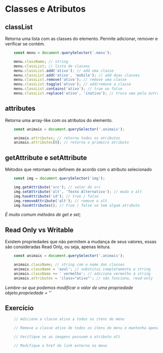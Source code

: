 # Classes e Atributos

## classList

Retorna uma lista com as classes do elemento. Permite adicionar,
remover e verificar se contém.

```js
    const menu = document.querySelector('.menu');

    menu.className; // string
    menu.classList; // lista de classes
    menu.classList.add('ativo'); // add uma classe
    menu.classList.add('ativo', 'mobile'); // add duas classes
    menu.classList.remove('ativo'); // remove uma classe
    menu.classList.toggle('ativo'); // add/remove a classe
    menu.classList.contains('ativo'); // true ou false
    menu.classList.replace('ativo', 'inativo'); // troca uma pela outra
```

## attributes

Retorna uma array-like com os atributos do elemento.

```js
    const animais = document.querySelector('.animais');

    animais.attributes; // retorna todos os atributos
    animais.attributes[0]; // retorna o primeiro atributo
```

## getAttribute e setAttribute

Métodos que retornam ou definem de acordo com o atributo
selecionado

```js
    const img = document.querySelector('img');

    img.getAttribute('src'); // valor do src
    img.setAttribute('alt', 'Texto Alternativo'); // muda o alt
    img.hasAttribute('id'); // true / false
    img.removeAttribute('alt'); // remove o alt
    img.hasAttributes(); // true / false se tem algum atributo
```

*É muito comum métodos de get e set;*

## Read Only vs Writable

Existem propriedades que não permitem a mudança de seus
valores, essas são consideradas Read Only, ou seja, apenas leitura.

```js
    const animais = document.querySelector('.animais');

    animais.className; // string com o nome das classes
    animais.className = 'azul'; // substitui completamente a string
    animais.className += ' vermelho'; // adiciona vermelho à string
    animais.attributes = 'class="ativo"'; // não funciona, read-only
```

*Lembre-se que podemos modificar*
*o valor de uma propriedade*
*objeto.propriedade = ''*

## Exercício

```js
    // Adicione a classe ativo a todos os itens do menu

    // Remove a classe ativo de todos os itens do menu e mantenha apenas no primeiro

    // Verifique se as imagens possuem o atributo alt

    // Modifique o href do link externo no menu
```
